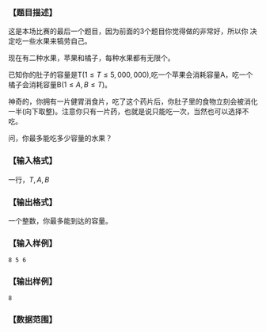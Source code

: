 ### 【题目描述】

这是本场比赛的最后一个题目，因为前面的3个题目你觉得做的非常好，所以你
决定吃一些水果来犒劳自己。

现在有二种水果，苹果和橘子，每种水果都有无限个。

已知你的肚子的容量是T($1 \le T \le 5,000,000$),吃一个苹果会消耗容量A，吃一个橘子会消耗容量B($1 \le A, B \le T$)。

神奇的，你拥有一片健胃消食片，吃了这个药片后，你肚子里的食物立刻会被消化一半(向下取整)。注意你只有一片药，也就是说只能吃一次，当然也可以选择不吃。

问，你最多能吃多少容量的水果？

### 【输入格式】

一行，$T,A,B$

### 【输出格式】

一个整数，你最多能到达的容量。

### 【输入样例】

```plaintext
8 5 6
```

### 【输出样例】 

```plaintext
8
```

### 【数据范围】

